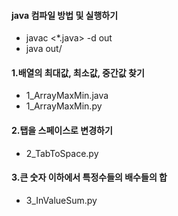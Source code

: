 #### java 컴파일 방법 및 실행하기
+ javac <*.java> -d out
+ java out/<class>

#### 1.배열의 최대값, 최소값, 중간값 찾기 <L1>
 * 1_ArrayMaxMin.java
 * 1_ArrayMaxMin.py

#### 2.탭을 스페이스로 변경하기 <L1>
 + 2_TabToSpace.py

#### 3.큰 숫자 이하에서 특정수들의 배수들의 합 <L1>
 + 3_InValueSum.py
